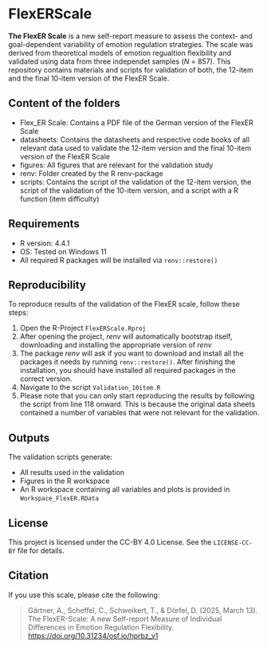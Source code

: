 # FlexERScale

**The FlexER Scale** is a new self-report measure to assess the context- and goal-dependent variability of emotion regulation strategies. The scale was derived from theoretical models of emotion regualtion flexibility and validated using data from three independet samples (*N* = 857). This repository contains materials and scripts for validation of both, the 12-item and the final 10-item version of the FlexER Scale.

## Content of the folders
* Flex_ER Scale: Contains a PDF file of the German version of the FlexER Scale
* datasheets: Contains the datasheets and respective code books of all relevant data used to validate the 12-item version and the final 10-item version of the FlexER Scale
* figures: All figures that are relevant for the validation study
* renv: Folder created by the R renv-package
* scripts: Contains the script of the validation of the 12-item version, the script of the validation of the 10-item version, and a script with a R function (item difficulty)

## Requirements
- R version: 4.4.1
- OS: Tested on Windows 11
- All required R packages will be installed via `renv::restore()`

## Reproducibility

To reproduce results of the validation of the FlexER scale, follow these steps:
1. Open the R-Project `FlexERScale.Rproj`
2. After opening the project, *renv* will automatically bootstrap itself, downloading and installing the appropriate version of *renv*
3. The package *renv* will ask if you want to download and install all the packages it needs by running `renv::restore()`. After finishing the installation, you should have installed all required packages in the correct version.
4. Navigate to the script `Validation_10item.R`
5. Please note that you can only start reproducing the results by following the script from line 118 onward. This is because the original data sheets contained a number of variables that were not relevant for the validation. 

## Outputs
The validation scripts generate:
- All results used in the validation
- Figures in the R workspace
- An R workspace containing all variables and plots is provided in `Workspace_FlexER.RData`

## License
This project is licensed under the CC-BY 4.0 License. See the `LICENSE-CC-BY` file for details.

## Citation
If you use this scale, please cite the following:
> Gärtner, A., Scheffel, C., Schweikert, T., & Dörfel, D. (2025, March 13). The FlexER-Scale: A new Self-report Measure of Individual Differences in Emotion Regulation Flexibility. https://doi.org/10.31234/osf.io/hprbz_v1

